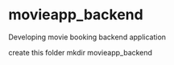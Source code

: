 # movieapp_backend
Developing movie booking backend application


create this folder
mkdir movieapp_backend


